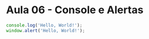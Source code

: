 # Aula 06 - Console e Alertas

```jsx
console.log('Hello, World!');
window.alert('Hello, World!');
```